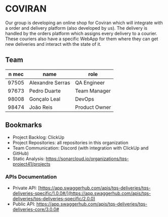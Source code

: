 # COVIRAN

Our group is developing an online shop for Coviran which will integrate with a order and delivery platform (also developed by us). The delivery is handled by the orders platform which assigns every delivery to a courier. These couriers also have a specific WebApp for them where they can get new deliveries and interact with the state of it.

## Team

| n mec | name | role |
| --- | --- | --- |
| 97505 | Alexandre Serras | QA Engineer |
| 97673 | Pedro Duarte | Team Manager |
| 98008 | Gonçalo Leal | DevOps |
| 98474 | João Reis | Product Owner |

## Bookmarks

- Project Backlog: ClickUp
- Project Repositories: all repositories in this organization
- Team Communication: Discord (with integration with ClickUp and GitHub)
- Static Analysis: https://sonarcloud.io/organizations/tqs-project41/projects

### APIs Documentation

- Private API: [https://app.swaggerhub.com/apis/tqs-deliveries/tqs-deliveries-specific/1.0.0#/](https://app.swaggerhub.com/apis/tqs-deliveries/tqs-deliveries-specific/2.0.0)
- Public API: https://app.swaggerhub.com/apis/tqs-deliveries/tqs-deliveries-core/3.0.0#
